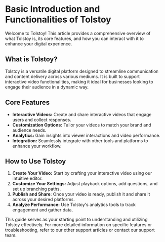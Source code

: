 # Basic Introduction and Functionalities of Tolstoy

Welcome to Tolstoy! This article provides a comprehensive overview of what Tolstoy is, its core features, and how you can interact with it to enhance your digital experience.

## What is Tolstoy?
Tolstoy is a versatile digital platform designed to streamline communication and content delivery across various mediums. It is built to support interactive video functionalities, making it ideal for businesses looking to engage their audience in a dynamic way.

## Core Features
- **Interactive Videos:** Create and share interactive videos that engage users and collect responses.
- **Customization Options:** Tailor your videos to match your brand and audience needs.
- **Analytics:** Gain insights into viewer interactions and video performance.
- **Integration:** Seamlessly integrate with other tools and platforms to enhance your workflow.

## How to Use Tolstoy
1. **Create Your Video:** Start by crafting your interactive video using our intuitive editor.
2. **Customize Your Settings:** Adjust playback options, add questions, and set up branching paths.
3. **Publish and Share:** Once your video is ready, publish it and share it across your desired platforms.
4. **Analyze Performance:** Use Tolstoy's analytics tools to track engagement and gather data.

This guide serves as your starting point to understanding and utilizing Tolstoy effectively. For more detailed information on specific features or troubleshooting, refer to our other support articles or contact our support team.